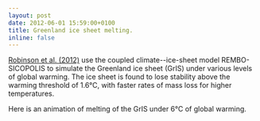 ```yaml
---
layout: post
date: 2012-06-01 15:59:00+0100
title: Greenland ice sheet melting.
inline: false
---
```


<a href="https://www.nature.com/articles/nclimate1449" target="_blank">Robinson et al. (2012)</a> use the coupled climate--ice-sheet model REMBO-SICOPOLIS to simulate the Greenland ice sheet (GrIS) under various levels of global warming. The ice sheet is found to lose stability above the warming threshold of 1.6°C, with faster rates of mass loss for higher temperatures. 

Here is an animation of melting of the GrIS under 6°C of global warming. 

<img class="img-fluid rounded z-depth-1" src="{{ '/assets/img/greenland_melting_dT6.gif' | relative_url }}" alt="" title="GrIS melting under 6°C of global warming"/>
<div class="caption">
</div>
